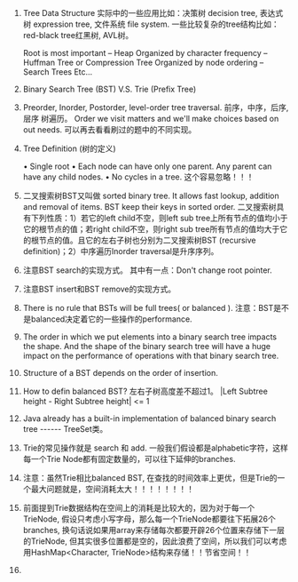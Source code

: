 1. Tree Data Structure
实际中的一些应用比如：决策树 decision tree, 表达式树 expression tree, 文件系统 file system.
一些比较复杂的tree结构比如：red-black tree红黑树, AVL树。 

	Root is most important – Heap
	Organized by character frequency – Huffman Tree or Compression Tree
	Organized by node ordering – Search Trees
	Etc...

2. Binary Search Tree (BST) V.S. Trie (Prefix Tree)

3. Preorder, Inorder, Postorder, level-order tree traversal. 前序，中序，后序, 层序 树遍历。
Order we visit matters and we'll make choices based on out needs. 可以再去看看刷过的题中的不同实现。


4. Tree Definition (树的定义)

	• Single root
	• Each node can have only one parent. Any parent can have any child nodes.
	• No cycles in a tree. 这个容易忽略！！！

5. 二叉搜索树BST又叫做 sorted binary tree. It allows fast lookup, addition and removal of items. BST keep their keys in sorted order. 二叉搜索树具有下列性质：1）若它的left child不空，则left sub tree上所有节点的值均小于它的根节点的值；若right child不空，则right sub tree所有节点的值均大于它的根节点的值。且它的左右子树也分别为二叉搜索树BST (recursive definition)；2）中序遍历Inorder traversal是升序序列。

6. 注意BST search的实现方式。 其中有一点：Don't change root pointer.

7. 注意BST insert和BST remove的实现方式。

8. There is no rule that BSTs will be full trees( or balanced ). 注意：BST是不是balanced决定着它的一些操作的performance.

9. The order in which we put elements into a binary search tree impacts the shape. And the shape of the binary search tree
will have a huge impact on the performance of operations with that binary search tree.

10. Structure of a BST depends on the order of insertion.

11. How to defin balanced BST?  左右子树高度差不超过1。
 |Left Subtree height - Right Subtree height| <= 1

12. Java already has a built-in implementation of balanced binary search tree  ------ TreeSet类。

13. Trie的常见操作就是 search 和 add. 一般我们假设都是alphabetic字符，这样每一个Trie Node都有固定数量的，可以往下延伸的branches.

14. 注意：虽然Trie相比balanced BST, 在查找的时间效率上更优，但是Trie的一个最大问题就是，空间消耗太大！！！！！！！！

15. 前面提到Trie数据结构在空间上的消耗是比较大的，因为对于每一个TrieNode, 假设只考虑小写字母，那么每一个TrieNode都要往下拓展26个branches, 换句话说如果用array来存储每次都要开辟26个位置来存储下一层的TrieNode, 但其实很多位置都是空的，因此浪费了空间，所以我们可以考虑用HashMap<Character, TrieNode>结构来存储！！节省空间！！

16. 



